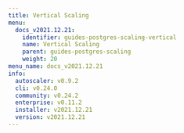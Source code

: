 ```yaml
---
title: Vertical Scaling
menu:
  docs_v2021.12.21:
    identifier: guides-postgres-scaling-vertical
    name: Vertical Scaling
    parent: guides-postgres-scaling
    weight: 20
menu_name: docs_v2021.12.21
info:
  autoscaler: v0.9.2
  cli: v0.24.0
  community: v0.24.2
  enterprise: v0.11.2
  installer: v2021.12.21
  version: v2021.12.21
---
```


